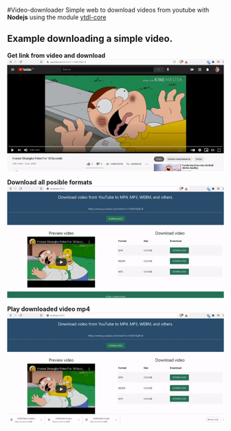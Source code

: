#Video-downloader
Simple web to download videos from youtube with **Nodejs** using the module [ytdl-core](https://www.npmjs.com/package/ytdl-core)

## Example downloading a simple video.

**Get link from video and download**\
![Downloading video from youtube](https://github.com/EladioRocha/Video-downloader/blob/master/examples/result-1.gif)

**Download all posible formats**\
![Download webm, mp3 and mp4 for webpage](https://github.com/EladioRocha/Video-downloader/blob/master/examples/result-2.gif)

**Play downloaded video mp4**\
![Play mp4 video](https://github.com/EladioRocha/Video-downloader/blob/master/examples/result-3.gif)
